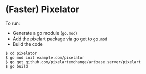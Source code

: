 # (Faster) Pixelator


To run:

- Generate a go module (`go.mod`)
- Add the pixelart package via go get to `go.mod`
- Build the code


```
$ cd pixelator
$ go mod init example.com/pixelator
$ go get github.com/pixelartexchange/artbase.server/pixelart
$ go build
```


